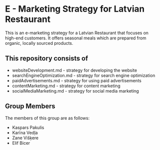 # E - Marketing Strategy for Latvian Restaurant #

This is an e-marketing strategy for a Latvian Restaurant that focuses on high-end customers. It offers seasonal meals which are prepared from organic, locally sourced products.

## This repository consists of ##

+ websiteDevelopment.md - strategy for developing the website
+ searchEngineOptimization.md - strategy for search engine optimization
+ paidAdvertisements.md - strategy for using paid advertisements
+ contentMarketing.md - strategy for content marketing
+ socialMediaMarketing.md - strategy for social media marketing

## Group Members ##

The members of this group are as follows:
  + Kaspars Pakulis
  + Karīna Vedļa
  + Zane Višķere
  + Elif Bicer
